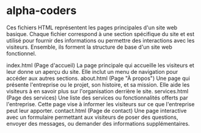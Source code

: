# alpha-coders

Ces fichiers HTML représentent les pages principales d'un site web basique. Chaque fichier correspond à une section spécifique du site et est utilisé pour fournir des informations ou permettre des interactions avec les visiteurs. Ensemble, ils forment la structure de base d'un site web fonctionnel.

index.html (Page d'accueil)
La page principale qui accueille les visiteurs et leur donne un aperçu du site. Elle inclut un menu de navigation pour accéder aux autres sections.
about.html (Page "À propos")
Une page qui présente l'entreprise ou le projet, son histoire, et sa mission. Elle aide les visiteurs à en savoir plus sur l'organisation derrière le site.
services.html (Page des services)
Une liste des services ou fonctionnalités offerts par l'entreprise. Cette page vise à informer les visiteurs sur ce que l'entreprise peut leur apporter.
contact.html (Page de contact)
Une page interactive avec un formulaire permettant aux visiteurs de poser des questions, envoyer des messages, ou demander des informations supplémentaires.
